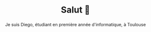 <h1 align="center">Salut 👋</h1>

###

<p align="center">Je suis Diego, étudiant en première année d'informatique, à Toulouse</p>
